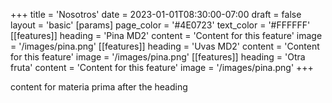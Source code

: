 +++
title = 'Nosotros'
date = 2023-01-01T08:30:00-07:00
draft = false
layout = 'basic'
[params]
    page_color = '#4E0723'
    text_color = '#FFFFFF'
[[features]]
    heading = 'Pina MD2'
    content = 'Content for this feature'
    image = '/images/pina.png'
[[features]]
    heading = 'Uvas MD2'
    content = 'Content for this feature'
    image = '/images/pina.png'
[[features]]
    heading = 'Otra fruta'
    content = 'Content for this feature'
    image = '/images/pina.png'
+++

content for materia prima after the heading